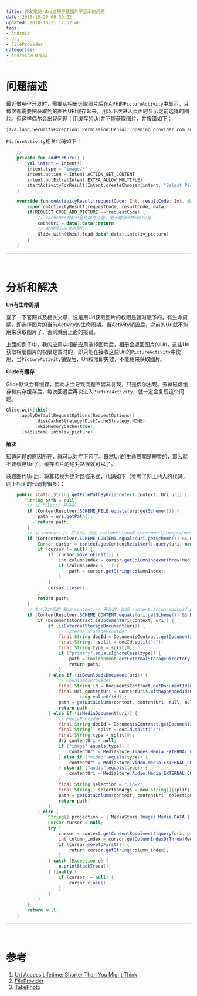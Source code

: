 ```yaml
---
title: 开发笔记-Uri过期导致图片不显示的问题
date: 2018-10-20 09:50:22
updated: 2018-10-21 17:52:48
tags:
- Android
- Uri
- FileProvider
categories:
- Android开发笔记
---
```




# 问题描述

最近做APP开发时，需要从相册选取图片后在APP的`PictureActivity`中显示，且每次都需要把获取到的图片URI缓存起来，用以下次进入页面时显示之前选择的图片。但这样偶尔会出现问题：用缓存的Uri并不能获取图片，并报错如下：

```bash
java.lang.SecurityException: Permission Denial: opening provider com.android.providers.media.MediaDocumentsProvider from ProcessRecord{9ebe048 23462:cn.com.xxxx.xxxxx/u0a209} (pid=23462, uid=10209) requires android.permission.MANAGE_DOCUMENTS or android.permission.MANAGE_DOCUMENTS
```

`PictureActivity`相关代码如下：

```kotlin
    // 
	private fun addPicture() {
        val intent = Intent()
        intent.type = "image/*"
        intent.action = Intent.ACTION_GET_CONTENT
        intent.putExtra(Intent.EXTRA_ALLOW_MULTIPLE)
        startActivityForResult(Intent.createChooser(intent, "Select Picture"), REQUEST_CODE_ADD_PICTURE)
    }

    override fun onActivityResult(requestCode: Int, resultCode: Int, data: Intent?) {
        super.onActivityResult(requestCode, resultCode, data)
        if(REQUEST_CODE_ADD_PICTURE == requestCode) {
            // cacheUri是APP全局静态变量，用于缓存到Memory里
            cacheUri = data?.data?:return
            // 使用Glide显示图片
            Glide.with(this).load(data?.data).into(iv_picture)
        }
    }

```

-- -- --

<br>



# 分析和解决



**Uri有生命周期**

查了一下官网以及相关文章，说是用Uri获取图片的权限是暂时赋予的，有生命周期，即选择图片的当前Activity的生命周期。当Activity销毁后，之前的Uri就不能用来获取图片了，否则就会上面的报错。

上面的例子中，我的应用从相册应用选择图片后，相册会返回图片的Uri，这些Uri获取相册图片的权限是暂时的，即只能在接收这些Uri的`PictureActivity`中使用，当`PictureActivity`销毁后，Uri权限即失效，不能用来获取图片。



**Glide有缓存**

Glide默认会有缓存，因此才会导致问题不容易复现，只是偶尔出现。去掉磁盘缓存和内存缓存后，每次回退后再次进入`PictureActivity`，就一定会复现这个问题。

```kotlin
Glide.with(this)
     .applyDefaultRequestOptions(RequestOptions()
           .diskCacheStrategy(DiskCacheStrategy.NONE)
           .skipMemoryCache(true))
     .load(item).into(iv_picture)
```



**解决**

知道问题的原因所在，就可以对症下药了。既然Uri的生命周期是短暂的，那么就不要缓存Uri了，缓存图片的绝对路径就可以了。

获取图片Uri后，将其转换为绝对路径形式，代码如下（参考了网上他人的代码，网上相关的代码有很多）：

```java
    public static String getFilePathByUri(Context context, Uri uri) {
        String path = null;
        // 以 file:// 开头的
        if (ContentResolver.SCHEME_FILE.equals(uri.getScheme())) {
            path = uri.getPath();
            return path;
        }
        // 以 content:// 开头的，比如 content://media/extenral/images/media/17766
        if (ContentResolver.SCHEME_CONTENT.equals(uri.getScheme()) && Build.VERSION.SDK_INT < Build.VERSION_CODES.KITKAT) {
            Cursor cursor = context.getContentResolver().query(uri, new String[]{MediaStore.Images.Media.DATA}, null, null, null);
            if (cursor != null) {
                if (cursor.moveToFirst()) {
                    int columnIndex = cursor.getColumnIndexOrThrow(MediaStore.Images.Media.DATA);
                    if (columnIndex > -1) {
                        path = cursor.getString(columnIndex);
                    }
                }
                cursor.close();
            }
            return path;
        }
        // 4.4及之后的 是以 content:// 开头的，比如 content://com.android.providers.media.documents/document/image%3A235700
        if (ContentResolver.SCHEME_CONTENT.equals(uri.getScheme()) && Build.VERSION.SDK_INT >= Build.VERSION_CODES.KITKAT) {
            if (DocumentsContract.isDocumentUri(context, uri)) {
                if (isExternalStorageDocument(uri)) {
                    // ExternalStorageProvider
                    final String docId = DocumentsContract.getDocumentId(uri);
                    final String[] split = docId.split(":");
                    final String type = split[0];
                    if ("primary".equalsIgnoreCase(type)) {
                        path = Environment.getExternalStorageDirectory() + "/" + split[1];
                        return path;
                    }
                } else if (isDownloadsDocument(uri)) {
                    // DownloadsProvider
                    final String id = DocumentsContract.getDocumentId(uri);
                    final Uri contentUri = ContentUris.withAppendedId(Uri.parse("content://downloads/public_downloads"),
                            Long.valueOf(id));
                    path = getDataColumn(context, contentUri, null, null);
                    return path;
                } else if (isMediaDocument(uri)) {
                    // MediaProvider
                    final String docId = DocumentsContract.getDocumentId(uri);
                    final String[] split = docId.split(":");
                    final String type = split[0];
                    Uri contentUri = null;
                    if ("image".equals(type)) {
                        contentUri = MediaStore.Images.Media.EXTERNAL_CONTENT_URI;
                    } else if ("video".equals(type)) {
                        contentUri = MediaStore.Video.Media.EXTERNAL_CONTENT_URI;
                    } else if ("audio".equals(type)) {
                        contentUri = MediaStore.Audio.Media.EXTERNAL_CONTENT_URI;
                    }
                    final String selection = "_id=?";
                    final String[] selectionArgs = new String[]{split[1]};
                    path = getDataColumn(context, contentUri, selection, selectionArgs);
                    return path;
                }
            } else {
                String[] projection = { MediaStore.Images.Media.DATA };
                Cursor cursor = null;
                try {
                    cursor = context.getContentResolver().query(uri, projection, null, null, null);
                    int column_index = cursor.getColumnIndexOrThrow(MediaStore.Images.Media.DATA);
                    if (cursor.moveToFirst()) {
                        return cursor.getString(column_index);
                    }
                } catch (Exception e) {
                    e.printStackTrace();
                } finally {
                    if (cursor != null) {
                        cursor.close();
                    }
                }
            }
        }
        return null;
    }
```

-- -- --

<br>



# 参考

1. [Uri Access Lifetime: Shorter Than You Might Think](https://commonsware.com/blog/2016/08/10/uri-access-lifetime-shorter-than-you-might-think.html)
2. [FileProvider](https://developer.android.com/reference/android/support/v4/content/FileProvider)
3. [TakePhoto](https://developer.android.com/training/camera/photobasics#kotlin)